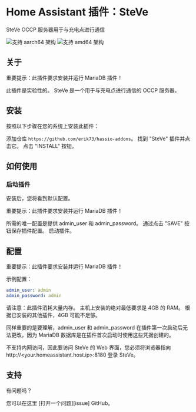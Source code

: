 # Home Assistant 插件：SteVe

SteVe OCCP 服务器用于与充电点进行通信

![支持 aarch64 架构][aarch64-shield] ![支持 amd64 架构][amd64-shield]

## 关于

重要提示：此插件要求安装并运行 MariaDB 插件！

此插件是实验性的。
SteVe 是一个用于与充电点进行通信的 OCCP 服务器。

## 安装

按照以下步骤在您的系统上安装此插件：

添加仓库 `https://github.com/erik73/hassio-addons`。
找到 "SteVe" 插件并点击它。
点击 "INSTALL" 按钮。

## 如何使用

### 启动插件

安装后，您将看到默认配置。

重要提示：此插件要求安装并运行 MariaDB 插件！

所需的唯一配置是提供 admin_user 和 admin_password。
通过点击 "SAVE" 按钮保存插件配置。
启动插件。

## 配置

重要提示：此插件要求安装并运行 MariaDB 插件！

示例配置：

```yaml
admin_user: admin
admin_password: admin
```

请注意：此插件消耗大量内存。
主机上安装的绝对最低要求是 4GB 的 RAM。
根据已安装的其他插件，4GB 可能不足够。

同样重要的是要理解，admin_user 和 admin_password 在插件第一次启动后无法更改，因为 MariaDB 数据库是在插件首次启动时使用这些凭据创建的。

不支持内网访问，因此要访问 SteVe 的 Web 界面，您必须将浏览器指向 http://<your.homeassistant.host.ip>:8180 登录 SteVe。

## 支持

有问题吗？

您可以在这里 [打开一个问题][issue] GitHub。

[aarch64-shield]: https://img.shields.io/badge/aarch64-yes-green.svg
[amd64-shield]: https://img.shields.io/badge/amd64-yes-green.svg